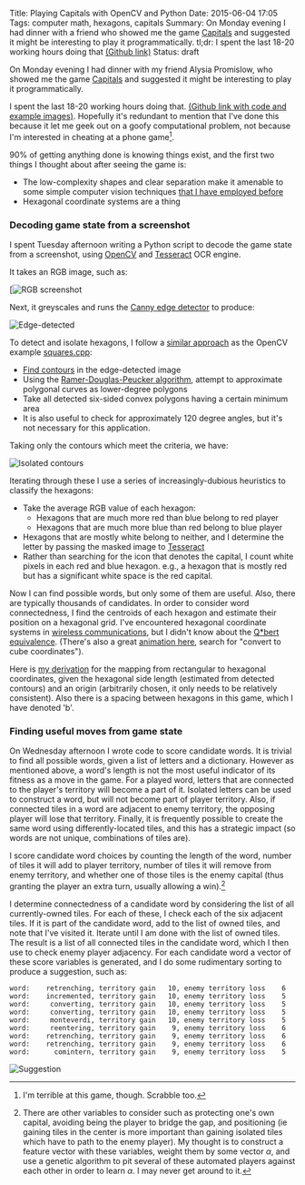 Title: Playing Capitals with OpenCV and Python
Date: 2015-06-04 17:05
Tags: computer math, hexagons, capitals
Summary: On Monday evening I had dinner with a friend who showed me the game [Capitals](https://itunes.apple.com/us/app/capitals-free-word-battle/id968456900) and suggested it might be interesting to play it programmatically. tl;dr: I spent the last 18-20 working hours doing that [(Github link)](https://github.com/iank/capitals-solver)
Status: draft

On Monday evening I had dinner with my friend Alysia Promislow, who showed me the game [Capitals](https://itunes.apple.com/us/app/capitals-free-word-battle/id968456900) and suggested it might be interesting to play it programmatically.

I spent the last 18-20 working hours doing that. [(Github link with code and example images)](https://github.com/iank/capitals-solver). Hopefully it's redundant to mention that I've done this because it let me geek out on a goofy computational problem, not because I'm interested in cheating at a phone game[^game].

90% of getting anything done is knowing things exist, and the first two things I thought about after seeing the game is:

- The low-complexity shapes and clear separation make it amenable to some simple computer vision techniques [that I have employed before](http://iank.org/rmbc.html)
- Hexagonal coordinate systems are a thing

### Decoding game state from a screenshot

I spent Tuesday afternoon writing a Python script to decode the game state from a screenshot, using [OpenCV](http://opencv.org) and [Tesseract](https://code.google.com/p/tesseract-ocr/) OCR engine.

It takes an RGB image, such as:

[![RGB screenshot](/images/capitals_ex.png)

Next, it greyscales and runs the [Canny edge detector](http://docs.opencv.org/modules/imgproc/doc/feature_detection.html?highlight=canny#canny) to produce:

![Edge-detected](/images/capital_ex_canny.png)

To detect and isolate hexagons, I follow a [similar approach](https://github.com/Itseez/opencv/blob/master/samples/cpp/squares.cpp) as the OpenCV example [squares.cpp](https://github.com/Itseez/opencv/blob/master/samples/cpp/squares.cpp):

- [Find contours](http://docs.opencv.org/modules/imgproc/doc/structural_analysis_and_shape_descriptors.html#findcontours) in the edge-detected image
- Using the [Ramer-Douglas-Peucker algorithm](http://docs.opencv.org/modules/imgproc/doc/structural_analysis_and_shape_descriptors.html#approxpolydp), attempt to approximate polygonal curves as lower-degree polygons
- Take all detected six-sided convex polygons having a certain minimum area
- It is also useful to check for approximately 120 degree angles, but it's not necessary for this application.

Taking only the contours which meet the criteria, we have:

![Isolated contours](/images/capital_ex_contour_mask.png)

Iterating through these I use a series of increasingly-dubious heuristics to classify the hexagons:

- Take the average RGB value of each hexagon:
    - Hexagons that are much more red than blue belong to red player
    - Hexagons that are much more blue than red belong to blue player
- Hexagons that are mostly white belong to neither, and I determine the letter by passing the masked image to [Tesseract](https://code.google.com/p/tesseract-ocr/)
- Rather than searching for the icon that denotes the capital, I count white pixels in each red and blue hexagon. e.g., a hexagon that is mostly red but has a significant white space is the red capital.

Now I can find possible words, but only some of them are useful. Also, there are typically thousands of candidates. In order to consider word connectedness, I find the centroids of each hexagon and estimate their position on a hexagonal grid. I've encountered hexagonal coordinate systems in [wireless communications](http://en.wikipedia.org/wiki/File:CellTowersAtCorners.gif), but I didn't know about the [Q*bert equivalence](http://keekerdc.com/2011/03/hexagon-grids-coordinate-systems-and-distance-calculations/). (There's also a great [animation here](http://www.redblobgames.com/grids/hexagons/), search for "convert to cube coordinates").

Here is [my derivation](/images/hex_derivation.jpg) for the mapping from rectangular to hexagonal coordinates, given the hexagonal side length (estimated from detected contours) and an origin (arbitrarily chosen, it only needs to be relatively consistent). Also there is a spacing between hexagons in this game, which I have denoted 'b'.

### Finding useful moves from game state

On Wednesday afternoon I wrote code to score candidate words. It is trivial to find all possible words, given a list of letters and a dictionary. However as mentioned above, a word's length is not the most useful indicator of its fitness as a move in the game. For a played word, letters that are connected to the player's territory will become a part of it. Isolated letters can be used to construct a word, but will not become part of player territory. Also, if connected tiles in a word are adjacent to enemy territory, the opposing player will lose that territory. Finally, it is frequently possible to create the same word using differently-located tiles, and this has a strategic impact (so words are not unique, combinations of tiles are).

I score candidate word choices by counting the length of the word, number of tiles it will add to player territory, number of tiles it will remove from enemy territory, and whether one of those tiles is the enemy capital (thus granting the player an extra turn, usually allowing a win).[^vars]

I determine connectedness of a candidate word by considering the list of all currently-owned tiles. For each of these, I check each of the six adjacent tiles. If it is part of the candidate word, add to the list of owned tiles, and note that I've visited it. Iterate until I am done with the list of owned tiles. The result is a list of all connected tiles in the candidate word, which I then use to check enemy player adjacency. For each candidate word a vector of these score variables is generated, and I do some rudimentary sorting to produce a suggestion, such as:

    word:    retrenching, territory gain   10, enemy territory loss    6
    word:    incremented, territory gain   10, enemy territory loss    5
    word:     converting, territory gain   10, enemy territory loss    5
    word:     converting, territory gain   10, enemy territory loss    5
    word:     monteverdi, territory gain   10, enemy territory loss    5
    word:     reentering, territory gain    9, enemy territory loss    6
    word:    retrenching, territory gain    9, enemy territory loss    6
    word:    retrenching, territory gain    9, enemy territory loss    6
    word:      comintern, territory gain    9, enemy territory loss    5

![Suggestion](/images/capitals_ex_suggestion.png)

[^game]: I'm terrible at this game, though. Scrabble too.

[^vars]: There are other variables to consider such as protecting one's own capital, avoiding being the player to bridge the gap, and positioning (ie gaining tiles in the center is more important than gaining isolated tiles which have to path to the enemy player). My thought is to construct a feature vector with these variables, weight them by some vector $\alpha$, and use a genetic algorithm to pit several of these automated players against each other in order to learn $\alpha$. I may never get around to it.
